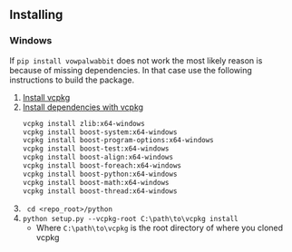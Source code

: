 ## Installing
### Windows
If `pip install vowpalwabbit` does not work the most likely reason is because of missing dependencies. In that case use the following instructions to build the package.
1. [Install vcpkg ](https://github.com/Microsoft/vcpkg)
2. [Install dependencies with vcpkg](https://github.com/VowpalWabbit/vowpal_wabbit/wiki/Dependencies#experimental-cmake-build-system-on-windows)
    ```bash
    vcpkg install zlib:x64-windows
    vcpkg install boost-system:x64-windows
    vcpkg install boost-program-options:x64-windows
    vcpkg install boost-test:x64-windows
    vcpkg install boost-align:x64-windows
    vcpkg install boost-foreach:x64-windows
    vcpkg install boost-python:x64-windows
    vcpkg install boost-math:x64-windows
    vcpkg install boost-thread:x64-windows
    ```
3. ` cd <repo_root>/python`
4. `python setup.py --vcpkg-root C:\path\to\vcpkg install`
    - Where `C:\path\to\vcpkg` is the root directory of where you cloned vcpkg
